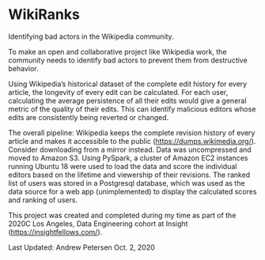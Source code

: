 # WikiRanks
Identifying bad actors in the Wikipedia community.

To make an open and collaborative project like Wikipedia work, the community needs to identify bad actors to prevent them from destructive behavior.

Using Wikipedia’s historical dataset of the complete edit history for every article, the longevity of every edit can be calculated. 
For each user, calculating the average persistence of all their edits would give a general metric of the quality of their edits. 
This can identify malicious editors whose edits are consistently being reverted or changed.

The overall pipeline:
Wikipedia keeps the complete revision history of every article and makes it accessible to the public (https://dumps.wikimedia.org/). Consider downloading from a mirror instead. 
Data was uncompressed and moved to Amazon S3. Using PySpark, a cluster of Amazon EC2 instances running Ubuntu 18 were used to load the data and score the individual editors based on the lifetime and viewership of their revisions. The ranked list of users was stored in a Postgresql database, which was used as the data source for a web app (unimplemented) to display the calculated scores and ranking of users.  

This project was created and completed during my time as part of the 2020C Los Angeles, Data Engineering cohort at Insight (https://insightfellows.com/).

Last Updated:
Andrew Petersen
Oct. 2, 2020

